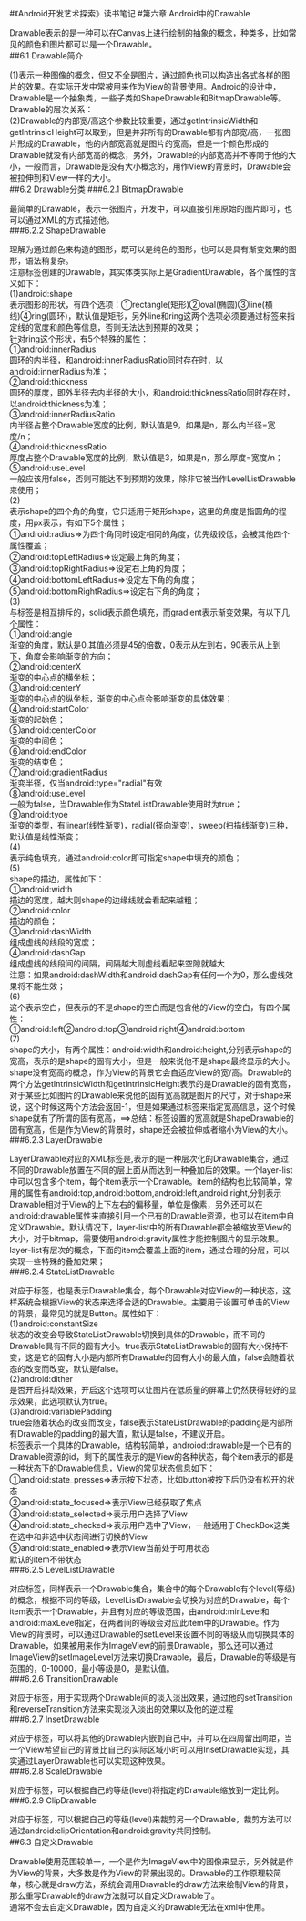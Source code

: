 #《Android开发艺术探索》读书笔记
#第六章  Android中的Drawable
	
Drawable表示的是一种可以在Canvas上进行绘制的抽象的概念，种类多，比如常见的颜色和图片都可以是一个Drawable。<br>
##6.1 Drawable简介
	
(1)表示一种图像的概念，但又不全是图片，通过颜色也可以构造出各式各样的图片的效果。在实际开发中常被用来作为View的背景使用。Android的设计中，Drawable是一个抽象类，一些子类如ShapeDrawable和BitmapDrawable等。<br>
	Drawable的层次关系：<br>
	(2)Drawable的内部宽/高这个参数比较重要，通过getIntrinsicWidth和getIntrinsicHeight可以取到，但是并非所有的Drawable都有内部宽/高，一张图片形成的Drawable，他的内部宽高就是图片的宽高，但是一个颜色形成的Drawable就没有内部宽高的概念，另外，Drawable的内部宽高并不等同于他的大小，一般而言，Drawable是没有大小概念的，用作View的背景时，Drawable会被拉伸到和View一样的大小。<br>
##6.2 Drawable分类
###6.2.1 BitmapDrawable
	
最简单的Drawable，表示一张图片，开发中，可以直接引用原始的图片即可，也可以通过XML的方式描述他。<br>
###6.2.2 ShapeDrawable
	
理解为通过颜色来构造的图形，既可以是纯色的图形，也可以是具有渐变效果的图形，语法稍复杂。<br>
	注意<shape>标签创建的Drawable，其实体类实际上是GradientDrawable，各个属性的含义如下：<br>
	(1)android:shape<br>
	表示图形的形状，有四个选项：①rectangle(矩形)②oval(椭圆)③line(横线)④ring(圆环)，默认值是矩形，另外line和ring这两个选项必须要通过<stroke>标签来指定线的宽度和颜色等信息，否则无法达到预期的效果；<br>
	针对ring这个形状，有5个特殊的属性：<br>
	①android:innerRadius<br>
	圆环的内半径，和android:innerRadiusRatio同时存在时，以android:innerRadius为准；<br>
	②android:thickness<br>
	圆环的厚度，即外半径去内半径的大小，和android:thicknessRatio同时存在时，以android:thickness为准；<br>
	③android:innerRadiusRatio<br>
	内半径占整个Drawable宽度的比例，默认值是9，如果是n，那么内半径=宽度/n；<br>
	④android:thicknessRatio<br>
	厚度占整个Drawable宽度的比例，默认值是3，如果是n，那么厚度=宽度/n；<br>
	⑤android:useLevel<br>
	一般应该用false，否则可能达不到预期的效果，除非它被当作LevelListDrawable来使用；<br>
	(2)<conners><br>
	表示shape的四个角的角度，它只适用于矩形shape，这里的角度是指圆角的程度，用px表示，有如下5个属性；<br>
	①android:radius=>为四个角同时设定相同的角度，优先级较低，会被其他四个属性覆盖；<br>
	②android:topLeftRadius=>设定最上角的角度；<br>
	③android:topRightRadius=>设定右上角的角度；<br>
	④android:bottomLeftRadius=>设定左下角的角度；<br>
	⑤android:bottomRightRadius=>设定右下角的角度；<br>
	(3)<gradient><br>
	与<solid>标签是相互排斥的，solid表示颜色填充，而gradient表示渐变效果，有以下几个属性：<br>
	①android:angle<br>
	渐变的角度，默认是0,其值必须是45的倍数，0表示从左到右，90表示从上到下，角度会影响渐变的方向；<br>
	②android:centerX<br>
	渐变的中心点的横坐标；<br>
	③android:centerY<br>
	渐变的中心点的纵坐标，渐变的中心点会影响渐变的具体效果；<br>
	④android:startColor<br>
	渐变的起始色；<br>
	⑤android:centerColor<br>
	渐变的中间色；<br>
	⑥android:endColor<br>
	渐变的结束色；<br>
	⑦android:gradientRadius<br>
	渐变半径，仅当android:type="radial"有效<br>
	⑧android:useLevel<br>
	一般为false，当Drawable作为StateListDrawable使用时为true；<br>
	⑨android:tyoe<br>
	渐变的类型，有linear(线性渐变)，radial(径向渐变)，sweep(扫描线渐变)三种，默认值是线性渐变；<br>
	(4)<solid><br>
	表示纯色填充，通过android:color即可指定shape中填充的颜色；<br>
	(5)<stroke><br>
	shape的描边，属性如下：<br>
	①android:width<br>
	描边的宽度，越大则shape的边缘线就会看起来越粗；<br>
	②android:color<br>
	描边的颜色；<br>
	③android:dashWidth<br>
	组成虚线的线段的宽度；<br>
	④android:dashGap<br>
	组成虚线的线段间的间隔，间隔越大则虚线看起来空隙就越大<br>
	注意：如果android:dashWidth和android:dashGap有任何一个为0，那么虚线效果将不能生效；<br>
	(6)<padding><br>
	这个表示空白，但表示的不是shape的空白而是包含他的View的空白，有四个属性：<br>
	①android:left②android:top③android:right④android:bottom<br>
	(7)<size><br>
	shape的大小，有两个属性：android:width和android:height,分别表示shape的宽高，表示的是shape的固有大小，但是一般来说他不是shape最终显示的大小。<br>
	shape没有宽高的概念，作为View的背景它会自适应View的宽/高。Drawable的两个方法getIntrinsicWidth和getIntrinsicHeight表示的是Drawable的固有宽高，对于某些比如图片的Drawable来说他的固有宽高就是图片的尺寸，对于shape来说，这个时候这两个方法会返回-1，但是如果通过<size>标签来指定宽高信息，这个时候shape就有了所谓的固有宽高，==>总结：<size>标签设置的宽高就是ShapeDrawable的固有宽高，但是作为View的背景时，shape还会被拉伸或者缩小为View的大小。<br>
###6.2.3 LayerDrawable
	
LayerDrawable对应的XML标签是<layer-list>,表示的是一种层次化的Drawable集合，通过不同的Drawable放置在不同的层上面从而达到一种叠加后的效果。一个layer-list中可以包含多个item，每个item表示一个Drawable。item的结构也比较简单，常用的属性有android:top,android:bottom,android:left,android:right,分别表示Drawable相对于View的上下左右的偏移量，单位是像素，另外还可以在android:drawable属性来直接引用一个已有的Drawable资源，也可以在item中自定义Drawable。默认情况下，layer-list中的所有Drawable都会被缩放至View的大小，对于bitmap，需要使用android:gravity属性才能控制图片的显示效果。layer-list有层次的概念，下面的item会覆盖上面的item，通过合理的分层，可以实现一些特殊的叠加效果；<br>
###6.2.4 StateListDrawable
	
对应于<selector>标签，也是表示Drawable集合，每个Drawable对应View的一种状态，这样系统会根据View的状态来选择合适的Drawable。主要用于设置可单击的View的背景，最常见的就是Button。属性如下：<br>
	(1)android:constantSize<br>
	状态的改变会导致StateListDrawable切换到具体的Drawable，而不同的Drawable具有不同的固有大小。true表示StateListDrawable的固有大小保持不变，这是它的固有大小是内部所有Drawable的固有大小的最大值，false会随着状态的改变而改变，默认是false。<br>
	(2)android:dither<br>
	是否开启抖动效果，开启这个选项可以让图片在低质量的屏幕上仍然获得较好的显示效果，此选项默认为true。<br>
	(3)android:variablePadding<br>
	true会随着状态的改变而改变，false表示StateListDrawable的padding是内部所有Drawable的padding的最大值，默认是false，不建议开启。<br>
	<item>标签表示一个具体的Drawable，结构较简单，androiod:drawable是一个已有的Drawable资源的id，剩下的属性表示的是View的各种状态，每个item表示的都是一种状态下的Drawable信息，View的常见状态信息如下：<br>
	①android:state_presses=>表示按下状态，比如button被按下后仍没有松开的状态<br>
	②android:state_focused=>表示View已经获取了焦点<br>
	③android:state_selected=>表示用户选择了View<br>
	④android:state_checked=>表示用户选中了View，一般适用于CheckBox这类在选中和非选中状态间进行切换的View<br>
	⑤android:state_enabled=>表示View当前处于可用状态<br>
	默认的item不带状态<br>
###6.2.5 LevelListDrawable 
	
对应<level-list>标签，同样表示一个Drawable集合，集合中的每个Drawable有个level(等级)的概念，根据不同的等级，LevelListDrawable会切换为对应的Drawable，每个item表示一个Drawable，并且有对应的等级范围，由android:minLevel和android:maxLevel指定，在两者间的等级会对应此item中的Drawable。作为View的背景时，可以通过Drawable的setLevel来设置不同的等级从而切换具体的Drawable，如果被用来作为ImageView的前景Drawable，那么还可以通过ImageView的setImageLevel方法来切换Drawable，最后，Drawable的等级是有范围的，0-10000，最小等级是0，是默认值。<br>
###6.2.6 TransitionDrawable
	
对应于<transition>标签，用于实现两个Drawable间的淡入淡出效果，通过他的setTransition和reverseTransition方法来实现淡入淡出的效果以及他的逆过程<br>
###6.2.7 InsetDrawable
	
对应于<insset>标签，可以将其他的Drawable内嵌到自己中，并可以在四周留出间距，当一个View希望自己的背景比自己的实际区域小时可以用InsetDrawable实现，其实通过LayerDrawable也可以实现这种效果。<br>
###6.2.8 ScaleDrawable
	
对应于<scale>标签，可以根据自己的等级(level)将指定的Drawable缩放到一定比例。<br>
###6.2.9 ClipDrawable
	
对应于<clip>标签，可以根据自己的等级(level)来裁剪另一个Drawable，裁剪方法可以通过android:clipOrientation和android:gravity共同控制。<br>
##6.3 自定义Drawable
	
Drawable使用范围较单一，一个是作为ImageView中的图像来显示，另外就是作为View的背景，大多数是作为View的背景出现的。Drawable的工作原理较简单，核心就是draw方法，系统会调用Drawable的draw方法来绘制View的背景，那么重写Drawable的draw方法就可以自定义Drawable了。<br>
	通常不会去自定义Drawable，因为自定义的Drawable无法在xml中使用。<br>